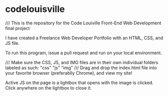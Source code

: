 # codelouisville
/// This is the repository for the Code Louiville Front-End Web Development final project 

I have created a Freelance Web Developer Portfolio with an HTML, CSS, and JS file. 

To run this program, issue a pull request and run on your local environment. 

/// Make sure the CSS, JS, and IMG files are in their own individual folders labeled as such: "css" "js" "img"
/// Drag and drop the index.html file into your favorite browser (preferablly Chrome), and view my site! 

Active JS on the page is a lightbox that opens with the image is clicked. Click anywhere on the lightbox to close it.  

